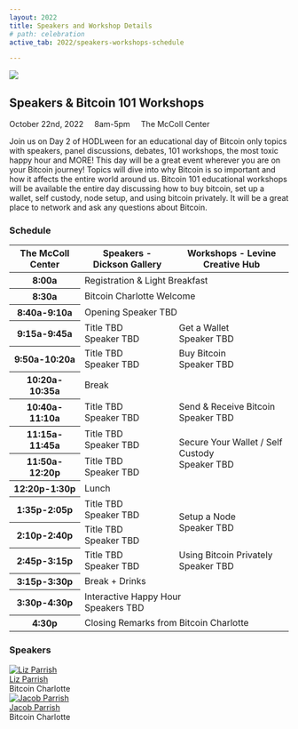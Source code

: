 ```yaml
---
layout: 2022
title: Speakers and Workshop Details
# path: celebration
active_tab: 2022/speakers-workshops-schedule

---
```

<div class="highlight-section4"></div>

<article class="center">
	<div class="color-image"><img src="/assets/img/pic6.jpg" /></div>
	<h2>Speakers & Bitcoin 101 Workshops</h2>
	<div class="white-divider-mid"></div>
	<div class="details"><div>
		October 22nd, 2022 &nbsp;&nbsp;&nbsp; 8am-5pm &nbsp;&nbsp;&nbsp; <span>The McColl Center</span>
	</div></div>
	<p>Join us on Day 2 of HODLween for an educational day of Bitcoin only topics with speakers, panel discussions, debates, 101 workshops, the most toxic happy hour and MORE! This day will be a great event wherever you are on your Bitcoin journey! Topics will dive into why Bitcoin is so important and how it affects the entire world around us. Bitcoin 101 educational workshops will be available the entire day discussing how to buy bitcoin, set up a wallet, self custody, node setup, and using bitcoin privately. It will be a great place to network and ask any questions about Bitcoin.</p>
</article>

<div class="highlight-section4">
<h3>Schedule</h3>
<div class="white-divider-mid"></div>
<div class="table-responsive">
	<table class="table align-middle table-bordered table-dark table-hover">
	  	<thead>
		    <tr>
	          	<th scope="col">The McColl Center</th>
	          	<th scope="col">Speakers - Dickson Gallery</th>
	          	<th scope="col">Workshops - Levine Creative Hub</th>
	        </tr>
	  	</thead>
	  	<tbody class="align-middle">
		    <tr>
	          	<th scope="row">8:00a</th>
	          	<td colspan="2">Registration & Light Breakfast</td>
	        </tr>
		    <tr>
	          	<th scope="row">8:30a</th>
	          	<td colspan="2">Bitcoin Charlotte Welcome</td>
	        </tr>
		    <tr>
		      	<th scope="row">8:40a-9:10a</th>
		      	<td colspan="2">Opening Speaker TBD</td>
		    </tr>
		    <tr>
		      	<th scope="row">9:15a-9:45a</th>
		      	<td>Title TBD<br><span>Speaker TBD</span></td>
		      	<td>Get a Wallet<br><span>Speaker TBD</span></td>
		    </tr>
		    <tr>
		      	<th scope="row">9:50a-10:20a</th>
		      	<td>Title TBD<br><span>Speaker TBD</span></td>
		      	<td>Buy Bitcoin<br><span>Speaker TBD</span></td>
		    </tr>
		    <tr>
		      	<th scope="row">10:20a-10:35a</th>
		      	<td colspan="2">Break</td>
		    </tr>
		    <tr>
		      	<th scope="row">10:40a-11:10a</th>
		      	<td>Title TBD<br><span>Speaker TBD</span></td>
		      	<td>Send & Receive Bitcoin<br><span>Speaker TBD</span></td>
		    </tr>
		    <tr>
		      	<th scope="row">11:15a-11:45a</th>
		      	<td>Title TBD<br><span>Speaker TBD</span></td>
		      	<td rowspan="2">Secure Your Wallet / Self Custody<br><span>Speaker TBD</span></td>
		    </tr>
		    <tr>
		      	<th scope="row">11:50a-12:20p</th>
		      	<td>Title TBD<br><span>Speaker TBD</span></td>
		      	<!-- <td></td> -->
		    </tr>
		    <tr>
		      	<th scope="row">12:20p-1:30p</th>
		      	<td colspan="2">Lunch</td>
		    </tr>
		    <tr>
		      	<th scope="row">1:35p-2:05p</th>
		      	<td>Title TBD<br><span>Speaker TBD</span></td>
		      	<td rowspan="2">Setup a Node<br><span>Speaker TBD</span></td>
		    </tr>
		    <tr>
		      	<th scope="row">2:10p-2:40p</th>
		      	<td>Title TBD<br><span>Speaker TBD</span></td>
		      	<!-- <td></td> -->
		    </tr>
		    <tr>
		      	<th scope="row">2:45p-3:15p</th>
		      	<td>Title TBD<br><span>Speaker TBD</span></td>
		      	<td class="border-top-0">Using Bitcoin Privately<br><span>Speaker TBD</span></td>
		    </tr>
		    <tr>
		      	<th scope="row">3:15p-3:30p</th>
		      	<td colspan="2">Break + Drinks</td>
		    </tr>
		    <tr>
		      	<th scope="row">3:30p-4:30p</th>
		      	<td colspan="2">Interactive Happy Hour<br><span>Speakers TBD</span></td>
		    </tr>
		    <tr>
		      	<th scope="row">4:30p</th>
		      	<td colspan="2">Closing Remarks from Bitcoin Charlotte</td>
		    </tr>
	  	</tbody>
	</table>
</div>
</div>

<div class="highlight-section4">
<h3>Speakers</h3>
<div class="white-divider-mid"></div>

<div class="container speakers">
	<div class="row row-cols-1 row-cols-sm-2 row-cols-md-3 g-3">
	    <div class="col">
	        <a href="/2022/speaker/Liz-Parrish"><img src="/assets/img//speakers/Liz-Parrish.jpg" alt="Liz Parrish" title="Liz Parrish"/></a>
	        <div class="pic-caption">
	            <span><a href="/2022/speaker/Liz-Parrish">Liz Parrish</a></span><br>
	            <span>Bitcoin Charlotte</a><br>
	        </div>
	    </div>
	    <div class="col">
	        <a href="/2022/speaker/Jacob-Parrish"><img src="/assets/img//speakers/Jacob-Parrish.jpg" alt="Jacob Parrish" title="Jacob Parrish"/></a>
	        <div class="pic-caption">
	            <span><a href="/2022/speaker/Jacob-Parrish">Jacob Parrish</a></span><br>
	            <span>Bitcoin Charlotte</a><br>
	        </div>
	    </div>
	</div>
</div>
</div>